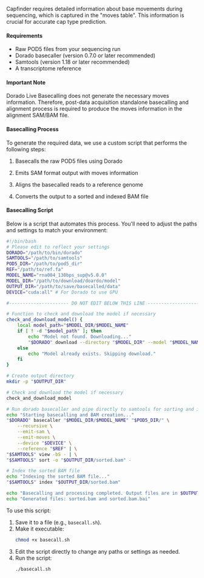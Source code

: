 Capfinder requires detailed information about base movements during sequencing, which is captured in the "moves table". This information is crucial for accurate cap type prediction.
#### Requirements

- Raw POD5 files from your sequencing run
- Dorado basecaller (version 0.7.0 or later recommended)
- Samtools (version 1.18 or later recommended)
- A transcriptome reference

#### Important Note

Dorado Live Basecalling does not generate the necessary moves information. Therefore, post-data acquisition standalone basecalling and alignment process is required to produce the moves information in the alignment SAM/BAM file.

#### Basecalling Process

To generate the required data, we use a custom script that performs the following steps:

1. Basecalls the raw POD5 files using Dorado

2. Emits SAM format output with moves information

3. Aligns the basecalled reads to a reference genome

4. Converts the output to a sorted and indexed BAM file

#### Basecalling Script

Below is a script that automates this process. You'll need to adjust the paths and settings to match your environment:

```bash
#!/bin/bash
# Please edit to reflect your settings
DORADO="/path/to/bin/dorado"
SAMTOOLS="/path/to/samtools"
POD5_DIR="/path/to/pod5_dir"
REF="/path/to/ref.fa"
MODEL_NAME="rna004_130bps_sup@v5.0.0"
MODEL_DIR="/path/to/download/doardo/model"
OUTPUT_DIR="/path/to/save/basecalled/data"
DEVICE="cuda:all" # For Dorado to use GPU

#---------------------- DO NOT EDIT BELOW THIS LINE ---------------------#

# Function to check and download the model if necessary
check_and_download_model() {
    local model_path="$MODEL_DIR/$MODEL_NAME"
    if [ ! -d "$model_path" ]; then
        echo "Model not found. Downloading..."
        "$DORADO" download --directory "$MODEL_DIR" --model "$MODEL_NAME"
    else
        echo "Model already exists. Skipping download."
    fi
}

# Create output directory
mkdir -p "$OUTPUT_DIR"

# Check and download the model if necessary
check_and_download_model

# Run dorado basecaller and pipe directly to samtools for sorting and indexing
echo "Starting basecalling and BAM creation..."
"$DORADO" basecaller "$MODEL_DIR/$MODEL_NAME" "$POD5_DIR/" \
    --recursive \
    --emit-sam \
    --emit-moves \
    --device "$DEVICE" \
    --reference "$REF" | \
"$SAMTOOLS" view -bS - | \
"$SAMTOOLS" sort -o "$OUTPUT_DIR/sorted.bam" -

# Index the sorted BAM file
echo "Indexing the sorted BAM file..."
"$SAMTOOLS" index "$OUTPUT_DIR/sorted.bam"

echo "Basecalling and processing completed. Output files are in $OUTPUT_DIR"
echo "Generated files: sorted.bam and sorted.bam.bai"
```

To use this script:

1. Save it to a file (e.g., `basecall.sh`).
2. Make it executable:
   ```bash
   chmod +x basecall.sh
   ```
3. Edit the script directly to change any paths or settings as needed.
4. Run the script:
   ```bash
   ./basecall.sh
   ```
